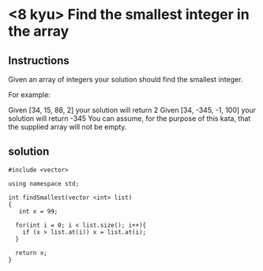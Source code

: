 # <8 kyu> Find the smallest integer in the array

## Instructions

Given an array of integers your solution should find the smallest integer.

For example:

Given [34, 15, 88, 2] your solution will return 2
Given [34, -345, -1, 100] your solution will return -345
You can assume, for the purpose of this kata, that the supplied array will not be empty.

## solution

```
#include <vector>

using namespace std; 

int findSmallest(vector <int> list)
{
   int x = 99;
  
  for(int i = 0; i < list.size(); i++){
    if (x > list.at(i)) x = list.at(i);
  }
  
  return x;
}
```
